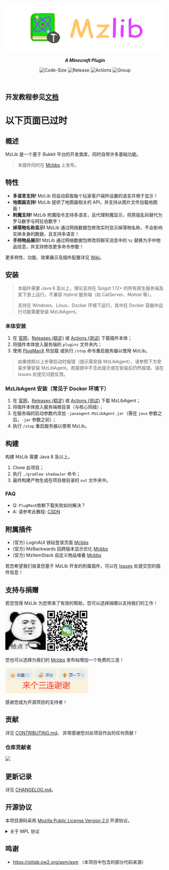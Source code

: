 <div align=center> 

<img src="https://raw.githubusercontent.com/BugCleanser/MzLib/main/.github/assets/banner.png"/>

***A Minecraft Plugin***

![Code-Size](https://img.shields.io/github/languages/code-size/BugCleanser/MzLib?style=flat-square)
![Release](https://img.shields.io/github/v/release/BugCleanser/MzLib?style=flat-square)
![Actions](https://img.shields.io/github/actions/workflow/status/BugCleanser/MzLib/build.yml?style=flat-square)
![Group](https://img.shields.io/badge/group-750455476-yellow?style=flat-square)

</div>

<br>

## 开发教程参见[文档](https://bugcleanser.github.io/MzLib/)

# 以下页面已过时
## 概述
MzLib 是一个基于 Bukkit 平台的开发类库，同时自带许多基础功能。
> 本插件同时在 [Mcbbs](https://www.mcbbs.net/thread-1250793-1-1.html) 上发布。

## 特性
- **多语言支持!** MzLib 将自动获取每个玩家客户端所设置的语言并用于显示！
- **地图画支持!** MzLib 提供了地图画相关的 API，并支持从图片文件加载地图画！
- **附魔支持!** MzLib 附魔指令支持多语言，且代理附魔显示，将原版乱码替代为罗马数字与阿拉伯数字！
- **掉落物名称显示!** MzLib 通过网络数据包修改实时显示掉落物名称，不会影响实体本身的数据，且支持多语言！
- **手持物品展示!** MzLib 通过网络数据包修改将聊天消息中的 `%i` 替换为手中物品信息，并支持修改更多命令参数！

更多特性、功能、效果展示及插件配置详见 [Wiki](https://github.com/BugCleanser/MzLib/wiki)。

## 安装
> 本插件需要 Java 8 及以上，理论支持在 Spigot 1.12+ 的所有原生服务端及其下游上运行，不兼容 Hybrid 服务端（如 CatServer、Mohist 等）。
> 
> 支持在 Windows、Linux、Docker 环境下运行，其中在 Docker 容器中运行可能需要安装 MzLibAgent。

### 本体安装
1. 在 [官网](https://mz.bugcleaner.cn:6/res/BukkitPlugins)，[Releases (稳定)](https://github.com/BugCleanser/MzLib/releases) 或 [Actions (测试)](https://github.com/BugCleanser/MzLib/actions) 下载插件本体；
2. 将插件本体放入服务端的 `plugins` 文件夹内；
3. 使用 [PlugManX](https://www.spigotmc.org/resources/plugmanx.88135/) 热加载 或执行 `/stop` 命令重启服务器以使用 MzLib。

> 如果按照以上步骤启动时报错（提示需安装 MzLibAgent），请参照下方安装步骤安装 MzLibAgent。若报错中不含此提示或在安装后仍然报错，请在 Issues 处提交问题反馈。

### MzLibAgent 安装（常见于 Docker 环境下）
1. 在 [官网](https://mz.bugcleaner.cn:6/res/BukkitPlugins)，[Releases (稳定)](https://github.com/BugCleanser/MzLib/releases) 或 [Actions (测试)](https://github.com/BugCleanser/MzLib/actions) 下载 MzLibAgent；
2. 将插件本体放入服务端根目录（与核心同级）；
3. 在服务端的启动参数内添加 `-javaagent:MzLibAgent.jar`（需在 `java` 参数之后，`-jar` 参数之前）；
4. 执行 `/stop` 重启服务器以使用 MzLib。

## 构建
构建 MzLib 需要 Java 8 及以上。

1. Clone 此项目；
2. 执行 `./gradlew shadowJar` 命令；
3. 最终构建产物生成在项目根目录的 `out` 文件夹中。

### FAQ
- Q: `PlugManX`依赖下载失败如何解决？
- A: 请参考此教程: [CSDN](https://blog.csdn.net/cxxxxxxxxxxxxx/article/details/106152542)

## 附属插件
- (官方) LoginAUI 铁砧登录页面 [Mcbbs](https://www.mcbbs.net/thread-1324546-1-1.html)
- (官方) MzBackwards 回跨版本显示优化 [Mcbbs](https://www.mcbbs.net/thread-1369629-1-1.html)
- (官方) MzItemStack 自定义物品堆叠 [Mcbbs](https://www.mcbbs.net/thread-1370314-1-1.html)

若您希望我们收录您基于 MzLib 开发的附属插件，可以在 [Issues](https://github.com/BugCleanser/MzLib/issues) 处提交您的插件信息！

## 支持与捐赠
若您觉得 MzLib 为您带来了有效的帮助，您可以选择捐赠以支持我们的工作！

![Plzzz](.github/assets/Plzzz.png)
![Pay](.github/assets/MzLibWePay.png)

您也可以选择为我们的 [Mcbbs](https://www.mcbbs.net/thread-1250793-1-1.html) 发布帖增加一个免费的三连！

[![3L](.github/assets/3L.png)](https://www.mcbbs.net/thread-1250793-1-1.html)

感谢您成为开源项目的支持者！

## 贡献
详见 [CONTRIBUTING.md](CONTRIBUTING.md)。
非常感谢您对此项目作出的任何贡献！

### 仓库贡献者
<a href="https://github.com/BugCleanser/MzLib/graphs/contributors">
  <img src="https://contrib.rocks/image?repo=BugCleanser/MzLib" />
</a>

## 更新记录
详见 [CHANGELOG.md](CHANGELOG.md)。

## 开源协议
本项目源码采用 [Mozilla Public License Version 2.0](https://www.mozilla.org/en-US/MPL/) 开源协议。

<details>
  <summary>关于 MPL 协议</summary>

> Mozilla 公共许可证第二版（简称 MPL2.0）是一个弱 copyleft 许可证，但是其条款的特殊性质又使其更像一个宽松许可证（甚至，有人专门创造了词语 copycenter 来描述这一类许可证），该许可证虽然要求软件源代码需要使用相同许可证进行分发，但是对于可执行软件和包含本软件的大型作品的协议做出了宽松的要求。
>
> MPL2.0 被设计为兼容 GPL 的：其定义了“次要许可证”的概念：这些许可证包含 GPLv2，LGPLv2.1，AGPLv3 及其所有后续版本。对于在合并作品中使用与这些许可证不兼容的许可证时，MPL2.0 额外允许您根据这些次要许可证分发此类作品，且无须公开源代码。

<details>
  <summary>详细信息</summary>

> MPL2.0 许可证许可任何人使用，修改和分发程序及其源代码，额外的：
> 
> - 任何贡献者均不会因您选择根据 MPL2.0 的后续版本或根据次要许可证的条款（如果允许）分发本软件而授予额外的授权；
> - 所有以源代码形式分发的软件均应遵守 MPL2.0 许可证的条款。您必须告知接收者，软件的源代码形式受 MPL2.0 许可证条款的约束，以及他们如何获取 MPL2.0 许可证的副本。您不得尝试在源代码中更改或限制收件人的权利；
> - 以可执行文件形式分发的软件仍应同上述条款提供其源代码形式，且您即可以根据 MPL2.0 许可证，也可以根据其他不同的许可证对该软件的可执行文件形式进行再许可，前提是可执行软件的许可证不试图限制或更改接收者在 MPL2.0 许可证下在软件源代码部分中的权利；
> - 如果您打算分发一个合并作品，且该合并作品是该软件和受一个或多个次要许可证管辖的作品的组合，并且该软件与次要许可证不见容，则 MPL2.0 允许您根据此类次要许可证的条款额外分发本软件以便大型作品的开发者可以，根据他们的选择，使用 MPL2.0 或此类次要许可证的条款进一步分发该软件。

</details>
  
> *以上文字来自 [深入理解开源许可证（Open Source Licenses In Depth）](https://github.com/shaokeyibb/open-source-licenses-in-depth) 。*

</details>

## 鸣谢
- https://gitlab.ow2.org/asm/asm （本项目中包含的部分代码来源）
